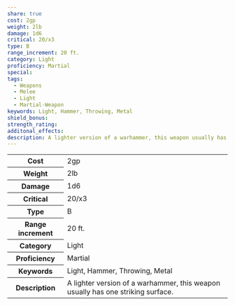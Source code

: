 ```yaml
---
share: true
cost: 2gp
weight: 2lb
damage: 1d6
critical: 20/x3
type: B
range_increment: 20 ft.
category: Light
proficiency: Martial
special: 
tags:
  - Weapons
  - Melee
  - Light
  - Martial-Weapon
keywords: Light, Hammer, Throwing, Metal
shield_bonus: 
strength_rating: 
additonal_effects: 
description: A lighter version of a warhammer, this weapon usually has one striking surface.
---
```


<p><span style="overflow-x: auto;"><table><tbody><tr><th>Cost</th><td>2gp</td></tr><tr><th>Weight</th><td>2lb</td></tr><tr><th>Damage</th><td>1d6</td></tr><tr><th>Critical</th><td>20/x3</td></tr><tr><th>Type</th><td>B</td></tr><tr><th>Range increment</th><td>20 ft.</td></tr><tr><th>Category</th><td>Light</td></tr><tr><th>Proficiency</th><td>Martial</td></tr><tr><th>Keywords</th><td>Light, Hammer, Throwing, Metal</td></tr><tr><th>Description</th><td>A lighter version of a warhammer, this weapon usually has one striking surface.</td></tr></tbody></table></span></p>